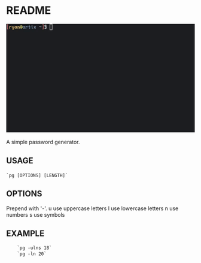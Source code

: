 # README

![](preview.gif)

A simple password generator.

## USAGE
	`pg [OPTIONS] [LENGTH]`

## OPTIONS 
Prepend with '-'.
	u   use uppercase letters
        l   use lowercase letters
        n   use numbers
        s   use symbols

## EXAMPLE
        `pg -ulns 18`
        `pg -ln 20`
